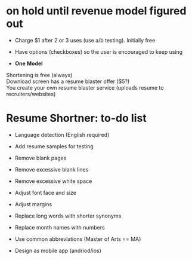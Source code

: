 # on hold until revenue model figured out

* Charge $1 after 2 or 3 uses (use a/b testing). Initially free
* Have options (checkboxes) so the user is encouraged to keep using

* __One Model__

Shortening is free (always)\
Download screen has a resume blaster offer ($5?)\
You create your own resume blaster service (uploads resume to recruiters/websites)

# Resume Shortner: to-do list

* Language detection (English required)
* Add resume samples for testing
* Remove blank pages
* Remove excessive blank lines
* Remove excessive white space
* Adjust font face and size 
* Adjust margins
* Replace long words with shorter synonyms
* Replace month names with numbers
* Use common abbreviations (Master of Arts == MA)

* Design as mobile app (andriod/ios)










